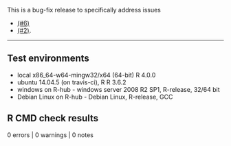 This is a bug-fix release to specifically address issues 

- [(#6)](https://github.com/USEPA/spsurvey/issues/6)
- [(#2)](https://github.com/USEPA/spsurvey/issues/2).

-------

## Test environments
* local x86_64-w64-mingw32/x64 (64-bit) R 4.0.0
* ubuntu 14.04.5 (on travis-ci), R R 3.6.2
* windows on R-hub - windows server 2008 R2 SP1, R-release, 32/64 bit
* Debian Linux on R-hub - Debian Linux, R-release, GCC

## R CMD check results

0 errors | 0 warnings | 0 notes

